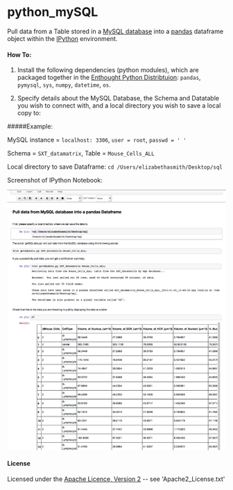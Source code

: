 python_mySQL
============

Pull data from a Table stored in a [MySQL database](http://mysql.com/products/workbench/) into a [pandas](http://pandas.pydata.org/) dataframe object within the [IPython](http://ipython.org/) environment. 


#### How To:

1. Install the following dependencies (python modules), which are packaged together in the [Enthought Python Distribtuion](https://www.enthought.com/products/canopy/): `pandas`, `pymysql`, `sys`, `numpy`, `datetime`, `os`.
 

2. Specify details about the MySQL Database, the Schema and Datatable you wish to connect with, and a local directory you wish to save a local copy to:

#####Example: 

MySQL instance = `localhost: 3306`, `user = root`, `passwd = ' '` 

Schema = `SXT_datamatrix`, Table = `Mouse_Cells_ALL`

Local directory to save Dataframe: `cd /Users/elizabethasmith/Desktop/sql`

Screenshot of IPython Notebook:

![Screenshot of IPython Notebook](https://github.com/elizabethizzysmith/python_mySQL/blob/master/ScreenShot.png)


#### License

Licensed under the [Apache Licence, Version 2](http://www.apache.org/licenses/LICENSE-2.0) -- see 'Apache2_License.txt'

